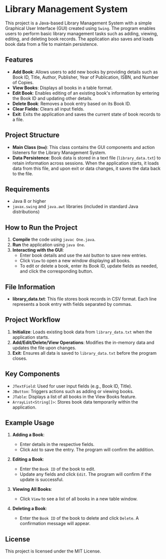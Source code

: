 # Library Management System

This project is a Java-based Library Management System with a simple Graphical User Interface (GUI) created using `Swing`. The program enables users to perform basic library management tasks such as adding, viewing, editing, and deleting book records. The application also saves and loads book data from a file to maintain persistence.

## Features

- **Add Book**: Allows users to add new books by providing details such as Book ID, Title, Author, Publisher, Year of Publication, ISBN, and Number of Copies.
- **View Books**: Displays all books in a table format.
- **Edit Book**: Enables editing of an existing book's information by entering the Book ID and updating other details.
- **Delete Book**: Removes a book entry based on its Book ID.
- **Clear Fields**: Clears all input fields.
- **Exit**: Exits the application and saves the current state of book records to a file.

## Project Structure

- **Main Class (`One`)**: This class contains the GUI components and action listeners for the Library Management System.
- **Data Persistence**: Book data is stored in a text file (`library_data.txt`) to retain information across sessions. When the application starts, it loads data from this file, and upon exit or data changes, it saves the data back to the file.

## Requirements

- Java 8 or higher
- `javax.swing` and `java.awt` libraries (included in standard Java distributions)

## How to Run the Project

1. **Compile** the code using `javac One.java`.
2. **Run** the application using `java One`.
3. **Interacting with the GUI**:
   - Enter book details and use the `Add` button to save new entries.
   - Click `View` to open a new window displaying all books.
   - To edit or delete a book, enter its Book ID, update fields as needed, and click the corresponding button.

## File Information

- **library_data.txt**: This file stores book records in CSV format. Each line represents a book entry with fields separated by commas.

## Project Workflow

1. **Initialize**: Loads existing book data from `library_data.txt` when the application starts.
2. **Add/Edit/Delete/View Operations**: Modifies the in-memory data and updates the file upon changes.
3. **Exit**: Ensures all data is saved to `library_data.txt` before the program closes.

## Key Components

- `JTextField`: Used for user input fields (e.g., Book ID, Title).
- `JButton`: Triggers actions such as adding or viewing books.
- `JTable`: Displays a list of all books in the View Books feature.
- `ArrayList<String[]>`: Stores book data temporarily within the application.

## Example Usage

1. **Adding a Book**:
   - Enter details in the respective fields.
   - Click `Add` to save the entry. The program will confirm the addition.

2. **Editing a Book**:
   - Enter the `Book ID` of the book to edit.
   - Update any fields and click `Edit`. The program will confirm if the update is successful.

3. **Viewing All Books**:
   - Click `View` to see a list of all books in a new table window.

4. **Deleting a Book**:
   - Enter the `Book ID` of the book to delete and click `Delete`. A confirmation message will appear.

## License

This project is licensed under the MIT License.
